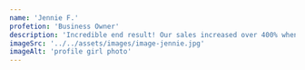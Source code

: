```yaml
---
name: 'Jennie F.'
profetion: 'Business Owner'
description: 'Incredible end result! Our sales increased over 400% when we worked with Sunnyside. Highly recommended!'
imageSrc: '../../assets/images/image-jennie.jpg'
imageAlt: 'profile girl photo'
---
```

